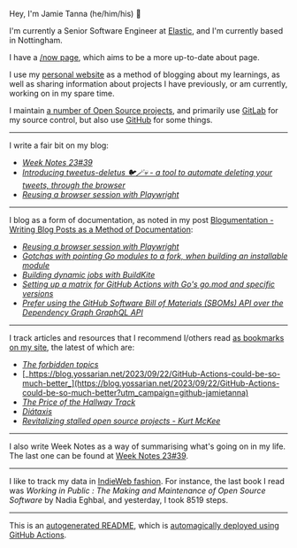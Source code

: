 Hey, I'm Jamie
Tanna (he/him/his) 👋

I'm currently a Senior Software Engineer at [Elastic](https://elastic.co/), and I'm currently based in Nottingham.

I have a [/now page](https://www.jvt.me/now/?utm_campaign=github-jamietanna), which aims to be a more up-to-date about page.

I use my [personal website](https://www.jvt.me/?utm_campaign=github-jamietanna) as a method of blogging about my learnings, as well as sharing information about projects I have previously, or am currently, working on in my spare time.

I maintain [a number of Open Source projects](https://www.jvt.me/open-source/?utm_campaign=github-jamietanna), and primarily use [GitLab](https://gitlab.com/jamietanna) for my source control, but also use [GitHub](https://github.com/jamietanna) for some things.

---

I write a fair bit on my blog:


- [_Week Notes 23#39_](https://www.jvt.me/week-notes/2023/39/?utm_campaign=github-jamietanna)
- [_Introducing tweetus-deletus 🐦🪄💀 - a tool to automate deleting your tweets, through the browser_](https://www.jvt.me/posts/2023/09/30/tweetus-deletus/?utm_campaign=github-jamietanna)
- [_Reusing a browser session with Playwright_](https://www.jvt.me/posts/2023/09/30/playwright-use-existing-session/?utm_campaign=github-jamietanna)

---

I blog as a form of documentation, as noted in my post [Blogumentation - Writing Blog Posts as a Method of Documentation](https://www.jvt.me/posts/2017/06/25/blogumentation/?utm_campaign=github-jamietanna):


- [_Reusing a browser session with Playwright_](https://www.jvt.me/posts/2023/09/30/playwright-use-existing-session/?utm_campaign=github-jamietanna)
- [_Gotchas with pointing Go modules to a fork, when building an installable module_](https://www.jvt.me/posts/2023/09/20/go-mod-fork-gotcha/?utm_campaign=github-jamietanna)
- [_Building dynamic jobs with BuildKite_](https://www.jvt.me/posts/2023/09/14/buildkite-dynamic-pipelines/?utm_campaign=github-jamietanna)
- [_Setting up a matrix for GitHub Actions with Go's go.mod and specific versions_](https://www.jvt.me/posts/2023/09/11/github-actions-go-matrix/?utm_campaign=github-jamietanna)
- [_Prefer using the GitHub Software Bill of Materials (SBOMs) API over the Dependency Graph GraphQL API_](https://www.jvt.me/posts/2023/09/10/github-dependency-api-sbom/?utm_campaign=github-jamietanna)

---

I track articles and resources that I recommend I/others read [as bookmarks on my site](https://www.jvt.me/kind/bookmarks/?utm_campaign=github-jamietanna), the latest of which are:


- [_The forbidden topics_](https://drewdevault.com/2023/09/29/The-forbidden-topics.html?utm_campaign=github-jamietanna)
- [_https://blog.yossarian.net/2023/09/22/GitHub-Actions-could-be-so-much-better_](https://blog.yossarian.net/2023/09/22/GitHub-Actions-could-be-so-much-better?utm_campaign=github-jamietanna)
- [_The Price of the Hallway Track_](https://hynek.me/articles/hallway-track/?utm_campaign=github-jamietanna)
- [_Diátaxis_](https://diataxis.fr/?utm_campaign=github-jamietanna)
- [_Revitalizing stalled open source projects - Kurt McKee_](https://kurtmckee.org/2023/08/revitalizing-stalled-open-source-projects/?utm_campaign=github-jamietanna)

---

I also write Week Notes as a way of summarising what's going on in my life. The last one can be found at [Week Notes 23#39](https://www.jvt.me/week-notes/2023/39/?utm_campaign=github-jamietanna).

---

I like to track my data in [IndieWeb fashion](https://indieweb.org/why). For instance, the last book I read was _Working in Public : The Making and Maintenance of Open Source Software_ by Nadia Eghbal, and yesterday, I took 8519 steps.

---
This is an [autogenerated README](https://www.jvt.me/posts/2022/01/12/autogenerated-profile-readme/?utm_campaign=github-jamietanna), which is [automagically deployed using GitHub Actions](https://github.com/jamietanna/jamietanna/blob/main/.github/workflows/rebuild.yml).
